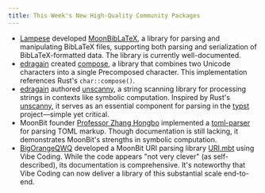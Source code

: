 ```yaml
---
title: This Week's New High-Quality Community Packages
---
```


- [Lampese](https://github.com/Lampese) developed [MoonBibLaTeX](https://github.com/Lampese/MoonBibLaTeX), a library for parsing and manipulating BibLaTeX files, supporting both parsing and serialization of BibLaTeX-formatted data. The library is currently well-documented.  
- [edragain](https://github.com/edragain2nd) created [compose](https://github.com/edragain2nd/compose), a library that combines two Unicode characters into a single Precomposed character. This implementation references Rust's `char::compose()`.  
- [edragain](https://github.com/edragain2nd) authored [unscanny](https://github.com/edragain2nd/unscanny), a string scanning library for processing strings in contexts like symbolic computation. Inspired by Rust's [unscanny](https://github.com/typst/unscanny), it serves as an essential component for parsing in the [typst](https://github.com/typst) project—simple yet critical.  
- MoonBit founder [Professor Zhang Hongbo](https://github.com/bobzhang) implemented a [toml-parser](https://github.com/bobzhang/toml-parser) for parsing TOML markup. Though documentation is still lacking, it demonstrates MoonBit's strengths in symbolic computation.  
- [BigOrangeQWQ](https://github.com/BigOrangeQWQ) developed a MoonBit URI parsing library [URI.mbt](https://github.com/BigOrangeQWQ/URI.mbt) using Vibe Coding. While the code appears "not very clever" (as self-described), its documentation is comprehensive. It's noteworthy that Vibe Coding can now deliver a library of this substantial scale end-to-end.
